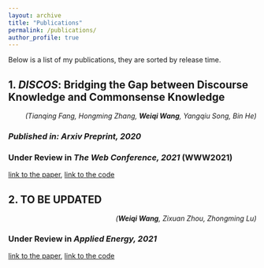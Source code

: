 ```yaml
---
layout: archive
title: "Publications"
permalink: /publications/
author_profile: true
---
```


Below is a list of my publications, they are sorted by release time.

## 1. ***DISCOS***: Bridging the Gap between Discourse Knowledge and Commonsense Knowledge

<div style="text-align: right"><i>(Tianqing Fang, Hongming Zhang, <b>Weiqi Wang</b>, Yangqiu Song, Bin He)</i></div>

### *Published in: Arxiv Preprint, 2020*
### Under Review in *The Web Conference, 2021* **(WWW2021)**

[link to the paper](https://mighty-weaver.github.io/), [link to the code](https://mighty-weaver.github.io/)

## 2. TO BE UPDATED

<div style="text-align: right"><i>(<b>Weiqi Wang</b>, Zixuan Zhou, Zhongming Lu)</i></div>

### Under Review in ***Applied Energy, 2021***

[link to the paper](https://mighty-weaver.github.io/), [link to the code](https://github.com/MighTy-Weaver/Inefficient-AC-detection)
